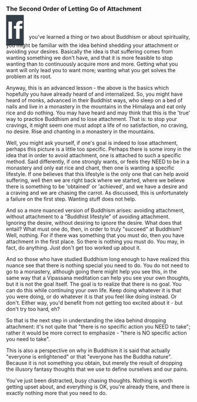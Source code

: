 <style>
.first_letter {
  font-weight: bold;
    margin-right: 10px;
    font-size: 65px;
    line-height: 65px;
    width: 125px;
    height: 125px;
    background: #363f48;
    color: #fff;
    border-bottom: none;
    padding: 2px;
}

</style>

### The Second Order of Letting Go of Attachment 

<span class='first_letter'>If</span> you've learned a thing or two about Buddhism or about spirituality, you might be familiar with the idea behind shedding your attachment or avoiding your desires. Basically the idea is that suffering comes from wanting something we don't have, and that it is more feasible to stop wanting than to continuously acquire more and more. Getting what you want will only lead you to want more; wanting what you get solves the problem at its root. 

Anyway, this is an advanced lesson - the above is the basics which hopefully you have already heard of and internalized. So, you might have heard of monks, advanced in their Buddhist ways, who sleep on a bed of nails and live in a monastery in the mountains in the Himalaya and eat only rice and do nothing. You may have heard and may think that this is the 'true' way to practice Buddhism and to lose attachment. That is: to stop your cravings, it might seem one must adopt a life of no satisfaction, no craving, no desire. Rise and chanting in a monastery in the mountains. 

Well, you might ask yourself, if one's goal is indeed to lose attachment, perhaps this picture is a little too specific. Perhaps there is some irony in the idea that in order to avoid attachment, one is attached to such a specific method. Said differently, if one strongly wants, or feels they NEED to be in a monastery and only eat rice and chant, then one is wanting a specific lifestyle. If one believes that this lifestyle is the only one that can help avoid suffering, well then we are right back where we started, where we believe there is something to be 'obtained' or 'achieved', and we have a desire and a craving and we are chasing the carrot. As discussed, this is unfortunately a failure on the first step. Wanting stuff does not help. 

And so a more nuanced version of Buddhism arises: avoiding attachment, without attachment to a "Buddhist lifestyle" of avoiding attachment. Ignoring the desire, without desiring to ignore the desire. What does that entail? What must one do, then, in order to truly "succeed" at Buddhism? Well, nothing. For if there was something that you must do, then you have attachment in the first place. So there is nothing you must do. You may, in fact, do anything. Just don't get too worked up about it. 

And so those who have studied Buddhism long enough to have realized this nuance see that there is nothing special you need to do. You do not need to go to a monastery, although going there might help you see this, in the same way that a Vipassana meditation can help you see your own thoughts, but it is not the goal itself. The goal is to realize that there is no goal. You can do this while continuing your own life. Keep doing whatever it is that you were doing, or do whatever it is that you feel like doing instead. Or don't. Either way, you'd benefit from not getting too excited about it - but don't try too hard, eh? 

So that is the next step in understanding the idea behind dropping attachment: it's not quite that "there is no specific action you NEED to take"; rather it would be more correct to emphasize - "there is NO specific action you need to take". 

This is also a perspective on why in Buddhism it is said that actually "everyone is enlightened" or that "everyone has the Buddha nature". Because it is not something you obtain, but merely the result of dropping the illusory fantasy thoughts that we use to define ourselves and our pains. 

You've just been distracted, busy chasing thoughts. Nothing is worth getting upset about, and everything is OK, you're already there, and there is exactly nothing more that you need to do.